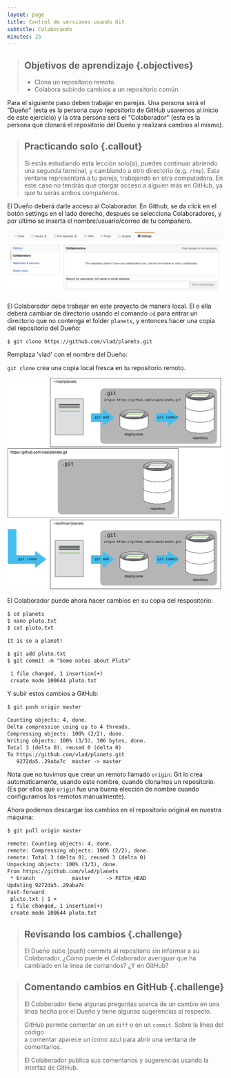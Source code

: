 ```yaml
---
layout: page
title: Control de versiones usando Git
subtitle: Colaborando
minutes: 25
---
```

> ## Objetivos de aprendizaje {.objectives}
>
> *  Clona un repositorio remoto.
> *  Colabora subindo cambios a un repositorio común. 

Para el siguiente paso deben trabajar en parejas. 
Una persona será el "Dueño" (esta es la persona cuyo repositorio de GitHub usaremos al inicio de este ejercicio)
y la otra persona será el "Colaborador" (esta es la persona que clonará el repositorio del Dueño y 
realizará cambios al mismo). 

> ## Practicando solo {.callout}
>
> Si estás estudiando esta lección solo(a), puedes continuar abriendo 
> una segunda terminal, y cambiando a otro directorio (e.g. `/tmp`).
> Esta ventana representará a tu pareja, trabajando en otra computadora. 
> En este caso no tendrás que otorgar acceso a alguien más en GitHub, 
> ya que tu serás ambos compañeros. 

El Dueño deberá darle acceso al Colaborador. 
En Github, se da click en el botón settings en el lado derecho, 
después se selecciona Colaboradores, y por último se inserta el nombre/usuario/correo de tu compañero. 

![Añadiendo colaboradores en GitHub](fig/github-add-collaborators.png)

El Colaborador debe trabajar en este proyecto de manera local. El o ella deberá 
cambiar de directorio usando el comando `cd` para entrar un directorio que no contenga
el folder `planets`, y entonces hacer una copia del repositorio del Dueño:

~~~ {.bash}
$ git clone https://github.com/vlad/planets.git
~~~

Remplaza 'vlad' con el nombre del Dueño:

`git clone` crea una copia local fresca en tu repositorio remoto.

![After Creating Clone of Repository](fig/github-collaboration.svg)

El Colaborador puede ahora hacer cambios en su copia del respositorio:

~~~ {.bash}
$ cd planets
$ nano pluto.txt
$ cat pluto.txt
~~~
~~~ {.output}
It is so a planet!
~~~
~~~ {.bash}
$ git add pluto.txt
$ git commit -m "Some notes about Pluto"
~~~
~~~ {.output}
 1 file changed, 1 insertion(+)
 create mode 100644 pluto.txt
~~~

Y subir estos cambios a GitHub:

~~~ {.bash}
$ git push origin master
~~~
~~~ {.output}
Counting objects: 4, done.
Delta compression using up to 4 threads.
Compressing objects: 100% (2/2), done.
Writing objects: 100% (3/3), 306 bytes, done.
Total 3 (delta 0), reused 0 (delta 0)
To https://github.com/vlad/planets.git
   9272da5..29aba7c  master -> master
~~~

Nota que no tuvimos que crear un remoto llamado `origin`:
Git lo crea automaticamente, 
usando este nombre, 
cuando clonamos un repositorio. 
(Es por ellos que `origin` fue una buena elección
de nombre cuando configuramos los remotos manualmente).

Ahora podemos descargar los cambios en el repositorio original en nuestra máquina:

~~~ {.bash}
$ git pull origin master
~~~
~~~ {.output}
remote: Counting objects: 4, done.
remote: Compressing objects: 100% (2/2), done.
remote: Total 3 (delta 0), reused 3 (delta 0)
Unpacking objects: 100% (3/3), done.
From https://github.com/vlad/planets
 * branch            master     -> FETCH_HEAD
Updating 9272da5..29aba7c
Fast-forward
 pluto.txt | 1 +
 1 file changed, 1 insertion(+)
 create mode 100644 pluto.txt
~~~


> ## Revisando los cambios {.challenge}
>
> El Dueño sube (push) commits al repositorio sin informar a su Colaborador. 
> ¿Cómo puede el Colaborador averiguar que ha cambiado en la 
> línea de comandos? ¿Y en GitHub?


> ## Comentando cambios en GitHub {.challenge}
>
> El Colaborador tiene algunas preguntas acerca de un cambio en una línea hecha por el Dueño y
> tiene algunas sugerencias al respecto.
> 
> GitHub permite comentar en un `diff` o en un `commit`. Sobre la línea del código  
> a comentar aparece un ícono azul para abrir una ventana de comentarios. 
> 
> El Colaborador publica sus comentarios y sugerencias usando la interfaz de GitHub. 
